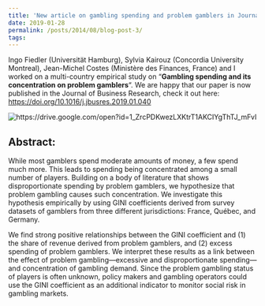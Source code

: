 ```yaml
---
title: 'New article on gambling spending and problem gamblers in Journal of Business Research'
date: 2019-01-28
permalink: /posts/2014/08/blog-post-3/
tags:
---
```


Ingo Fiedler (Universität Hamburg), Sylvia Kairouz (Concordia University Montreal), Jean-Michel Costes (Ministère des Finances, France) and I worked on a multi-country empirical study on “**Gambling spending and its concentration on problem gamblers**“. We are happy that our paper is now published in the Journal of Business Research, check it out here: <https://doi.org/10.1016/j.jbusres.2019.01.040>


<img src="https://drive.google.com/open?id=1_ZrcPDKwezLXKtrT1AKCIYgThTJ_mFvI" alt="https://drive.google.com/open?id=1_ZrcPDKwezLXKtrT1AKCIYgThTJ_mFvI">


Abstract:
---------

While most gamblers spend moderate amounts of money, a few spend much more. This leads to spending being concentrated among a small number of players. Building on a body of literature that shows disproportionate spending by problem gamblers, we hypothesize that problem gambling causes such concentration. We investigate this hypothesis empirically by using GINI coefficients derived from survey datasets of gamblers from three different jurisdictions: France, Québec, and Germany.

We find strong positive relationships between the GINI coefficient and (1) the share of revenue derived from problem gamblers, and (2) excess spending of problem gamblers. We interpret these results as a link between the effect of problem gambling—excessive and disproportionate spending—and concentration of gambling demand. Since the problem gambling status of players is often unknown, policy makers and gambling operators could use the GINI coefficient as an additional indicator to monitor social risk in gambling markets.
